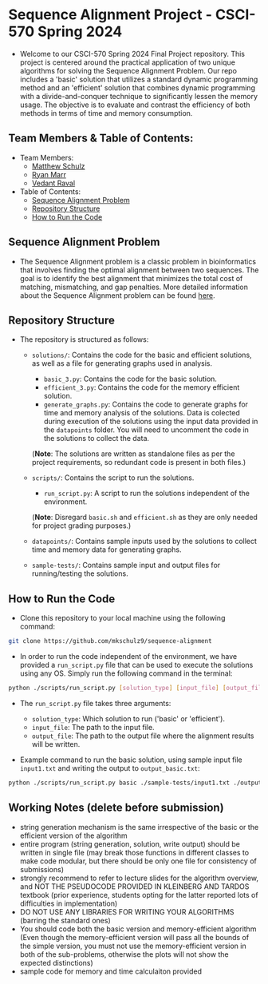 # Sequence Alignment Project - CSCI-570 Spring 2024
- Welcome to our CSCI-570 Spring 2024 Final Project repository. This project is centered around the practical application of two unique algorithms for solving the Sequence Alignment Problem. Our repo includes a 'basic' solution that utilizes a standard dynamic programming method and an 'efficient' solution that combines dynamic programming with a divide-and-conquer technique to significantly lessen the memory usage. The objective is to evaluate and contrast the efficiency of both methods in terms of time and memory consumption.

## Team Members & Table of Contents:
- Team Members:
    - [Matthew Schulz](https://github.com/mkschulz9)
    - [Ryan Marr](https://github.com/rmarrcode)
    - [Vedant Raval](https://github.com/Vedant2311)
- Table of Contents:
  - [Sequence Alignment Problem](#sequence-alignment-problem)
  - [Repository Structure](#repository-structure)
  - [How to Run the Code](#how-to-run-the-code)

## Sequence Alignment Problem
- The Sequence Alignment problem is a classic problem in bioinformatics that involves finding the optimal alignment between two sequences. The goal is to identify the best alignment that minimizes the total cost of matching, mismatching, and gap penalties. More detailed information about the Sequence Alignment problem can be found [here](https://en.wikipedia.org/wiki/Sequence_alignment).

## Repository Structure
- The repository is structured as follows:
    - `solutions/`: Contains the code for the basic and efficient solutions, as well as a file for generating graphs used in analysis.
        - `basic_3.py`: Contains the code for the basic solution.
        - `efficient_3.py`: Contains the code for the memory efficient solution.
        - `generate_graphs.py`: Contains the code to generate graphs for time and memory analysis of the solutions. Data is colected during execution of the solutions using the input data provided in the `datapoints` folder. You will need to uncomment the code in the solutions to collect the data.

        (**Note**: The solutions are written as standalone files as per the project requirements, so redundant code is present in both files.)
    - `scripts/`: Contains the script to run the solutions. 
        - `run_script.py`: A script to run the solutions independent of the environment.

        (**Note**: Disregard `basic.sh` and `efficient.sh` as they are only needed for project grading purposes.)
    - `datapoints/`: Contains sample inputs used by the solutions to collect time and memory data for generating graphs.
    - `sample-tests/`: Contains sample input and output files for running/testing the solutions.

## How to Run the Code
- Clone this repository to your local machine using the following command:
```bash
git clone https://github.com/mkschulz9/sequence-alignment
```
- In order to run the code independent of the environment, we have provided a `run_script.py` file that can be used to execute the solutions using any OS. Simply run the following command in the terminal:
```bash
python ./scripts/run_script.py [solution_type] [input_file] [output_file]
```
- The `run_script.py` file takes three arguments:
    - `solution_type`: Which solution to run ('basic' or 'efficient').
    - `input_file`: The path to the input file.
    - `output_file`: The path to the output file where the alignment results will be written.

- Example command to run the basic solution, using sample input file `input1.txt` and writing the output to `output_basic.txt`:
```bash
python ./scripts/run_script.py basic ./sample-tests/input1.txt ./output_basic.txt
```

## Working Notes (delete before submission)
- string generation mechanism is the same irrespective of the basic or the
efficient version of the algorithm
- entire program (string generation, solution, write output) should be written in single file (may break those functions in different classes to make code
modular, but there should be only one file for consistency of submissions)
- strongly recommend to refer to lecture slides for the algorithm overview, and
NOT THE PSEUDOCODE PROVIDED IN KLEINBERG AND TARDOS textbook (prior experience, students opting for the latter reported lots of difficulties in implementation)
- DO NOT USE ANY LIBRARIES FOR WRITING YOUR ALGORITHMS (barring the standard ones)
- You should code both the basic version and memory-efficient algorithm (Even though the memory-efficient version will pass all the bounds of the simple version, you must not use the memory-efficient version in both of the sub-problems, otherwise the plots will not show the expected distinctions)
- sample code for memory and time calculaiton provided
